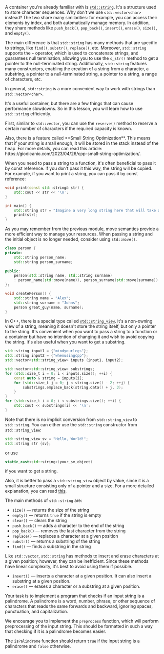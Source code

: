 A container you're already familiar with is [`std::string`](https://en.cppreference.com/w/cpp/string/basic_string). It's a structure used to store character sequences. Why don't we use `std::vector<char>` instead? The two share many similarities: for example, you can access their elements by index, and both automatically manage memory. In addition, they share methods like `push_back()`, `pop_back()`, `insert()`, `erase()`, `size()`, and `empty()`. 

The main difference is that `std::string` has many methods that are specific to strings, like `find()`, `substr()`, `replace()`, etc.
Moreover, `std::string` supports the `+` operator, which is used to concatenate strings, and guarantees null termination, allowing you to use the `c_str()` method to get a pointer to the null-terminated string.
Additionally, `std::string` features many constructors, enabling the creation of a string from a character, a substring, a pointer to a null-terminated string, a pointer to a string, a range of characters, etc.

In general, `std::string` is a more convenient way to work with strings than `std::vector<char>`.

It's a useful container, but there are a few things that can cause performance slowdowns. So in this lesson, you will learn how to use `std::string` efficiently.

First, similar to `std::vector`, you can use the `reserve()` method to reserve a certain number of characters if the required capacity is known.

<div class="hint">
  Also, there is a feature called **Small String Optimization**. This means that if your string is small enough, it will be stored in the stack instead of the heap. For more details, you can read this article: https://giodicanio.com/2023/04/26/cpp-small-string-optimization/.
</div>

When you need to pass a string to a function, it's often beneficial to pass it by const reference. If you don't pass it this way, the string will be copied. For example, if you want to print a string, you can pass it by const reference:

```cpp
void print(const std::string& str) {
    std::cout << str << '\n';
}

int main() {
    std::string str = "Imagine a very long string here that will take a loooooot of time to copy";
    print(str);
}
```

As you may remember from the previous module, move semantics provide a more efficient way to manage your resources. When passing a string and the initial object is no longer needed, consider using `std::move()`.

```cpp
class person {
private:
    std::string person_name;
    std::string person_surname;
    
public:
    person(std::string name, std::string surname)
    : person_name(std::move(name)), person_surname(std::move(surname)) {}
};

void createPerson() {
    std::string name = "Alex";
    std::string surname = "Johns";
    person great_guy(name, surname);
}
```

In C++, there is a special type called [`std::string_view`](https://en.cppreference.com/w/cpp/string/basic_string_view). It's a non-owning view of a string, meaning it doesn't store the string itself, but only a pointer to the string. It's convenient when you want to pass a string to a function or a container but have no intention of changing it and wish to avoid copying the string. It's also useful when you want to get a substring.

```cpp
std::string input1 = {"mindyourlegs"};
std::string input2 = {"whenusingcpp"};
std::vector<std::string_view> inputs {input1, input2};

std::vector<std::string_view> substrings;
for (std::size_t i = 0; i < inputs.size(); ++i) {
    const auto & string = inputs[i];
    for (std::size_t j = 0; j < string.size() - 2; ++j) {
        substrings.emplace_back(string.data() + j, 3);
    }
}
for (std::size_t i = 0; i < substrings.size(); ++i) {
    std::cout << substrings[i] << '\n';
}
```

Note that there is no implicit conversion from `std::string_view` to `std::string`. You can either use the `std::string` constructor from `std::string_view`:
```cpp 
std::string_view sv = "Hello, World!";
std::string str {sv};
```
or use
```cpp
static_cast<std::string>(your_sv_object)
```
if you want to get a string.

Also, it is better to pass a `std::string_view` object by value, since it is a small structure consisting only of a pointer and a size. For a more detailed explanation, you can read [this](https://quuxplusone.github.io/blog/2021/11/09/pass-string-view-by-value/).

The main methods of `std::string` are:
* `size()` — returns the size of the string
* `empty()` — returns `true` if the string is empty
* `clear()` — clears the string
* `push_back()` — adds a character to the end of the string
* `pop_back()` — removes the last character from the string
* `replace()` — replaces a character at a given position
* `substr()` — returns a substring of the string
* `find()` — finds a substring in the string

Like `std::vector`, `std::string` has methods to insert and erase characters at a given position; however, they can be inefficient. Since these methods have linear complexity, it's best to avoid using them if possible.
* `insert()` — inserts a character at a given position. It can also insert a substring at a given position.
* `erase()` — erases a character or a substring at a given position.

Your task is to implement a program that checks if an input string is a palindrome. A palindrome is a word, number, phrase, or other sequence of characters that reads the same forwards and backward, ignoring spaces, punctuation, and capitalization.

We encourage you to implement the `preprocess` function, which will perform preprocessing of the input string. This should be formatted in such a way that checking if it is a palindrome becomes easier.

The `isPalindrome` function should return `true` if the input string is a palindrome and `false` otherwise.
